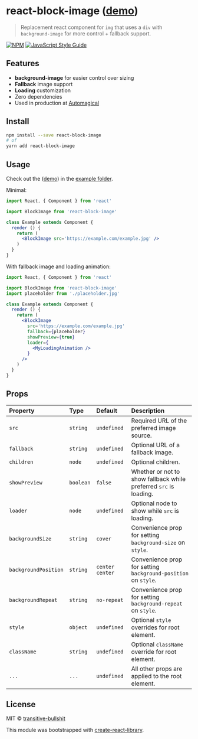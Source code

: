 # react-block-image ([demo](https://transitive-bullshit.github.io/react-block-image/))

> Replacement react component for `img` that uses a `div` with `background-image` for more control + fallback support.

[![NPM](https://img.shields.io/npm/v/react-block-image.svg)](https://www.npmjs.com/package/react-block-image) [![JavaScript Style Guide](https://img.shields.io/badge/code_style-standard-brightgreen.svg)](https://standardjs.com)

## Features

- **background-image** for easier control over sizing
- **Fallback** image support
- **Loading** customization
- Zero dependencies
- Used in production at [Automagical](https://automagical.ai/)

## Install

```bash
npm install --save react-block-image
# of
yarn add react-block-image
```

## Usage

Check out the ([demo](https://transitive-bullshit.github.io/react-block-image/)) in the [example folder](https://github.com/transitive-bullshit/react-block-image/tree/master/example).

Minimal:

```jsx
import React, { Component } from 'react'

import BlockImage from 'react-block-image'

class Example extends Component {
  render () {
    return (
      <BlockImage src='https://example.com/example.jpg' />
    )
  }
}
```

With fallback image and loading animation:

```jsx
import React, { Component } from 'react'

import BlockImage from 'react-block-image'
import placeholder from './placeholder.jpg'

class Example extends Component {
  render () {
    return (
      <BlockImage
        src='https://example.com/example.jpg'
        fallback={placeholder}
        showPreview={true}
        loader={
          <MyLoadingAnimation />
        }
      />
    )
  }
}
```

## Props

| Property      | Type               | Default                               | Description                                                                                                                                  |
|:--------------|:-------------------|:--------------------------------------|:---------------------------------------------------------------------------------------------------------------------------------------------|
| `src`         | `string`           | `undefined`                           | Required URL of the preferred image source.                                                                                                  |
| `fallback`    | `string`           | `undefined`                           | Optional URL of a fallback image.                                                                                                            |
| `children`    | `node`             | `undefined`                           | Optional children.                                                                                                                           |
| `showPreview` | `boolean`          | `false`                               | Whether or not to show fallback while preferred `src` is loading.                                                                            |
| `loader`      | `node`             | `undefined`                           | Optional node to show while `src` is loading.                                                                                                |
| `backgroundSize`        | `string`           | `cover`                     | Convenience prop for setting `background-size` on `style`.                                                                                   |
| `backgroundPosition`    | `string`           | `center center`             | Convenience prop for setting `background-position` on `style`.                                                                               |
| `backgroundRepeat`      | `string`           | `no-repeat`                 | Convenience prop for setting `background-repeat` on `style`.                                                                                 |
| `style`                 | `object`           | `undefined`                 | Optional `style` overrides for root element.                                                                                                 |
| `className`             | `string`           | `undefined`                 | Optional `className` override for root element.                                                                                              |
| `...`                   | `...`              | `undefined`                 | All other props are applied to the root element.                                                                                             |

## License

MIT © [transitive-bullshit](https://github.com/transitive-bullshit)

This module was bootstrapped with [create-react-library](https://github.com/transitive-bullshit/create-react-library).
